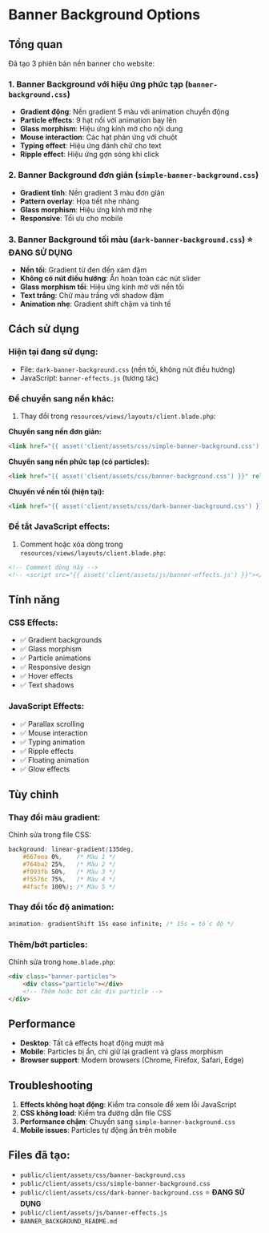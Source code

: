 # Banner Background Options

## Tổng quan
Đã tạo 3 phiên bản nền banner cho website:

### 1. Banner Background với hiệu ứng phức tạp (`banner-background.css`)
- **Gradient động**: Nền gradient 5 màu với animation chuyển động
- **Particle effects**: 9 hạt nổi với animation bay lên
- **Glass morphism**: Hiệu ứng kính mờ cho nội dung
- **Mouse interaction**: Các hạt phản ứng với chuột
- **Typing effect**: Hiệu ứng đánh chữ cho text
- **Ripple effect**: Hiệu ứng gợn sóng khi click

### 2. Banner Background đơn giản (`simple-banner-background.css`)
- **Gradient tĩnh**: Nền gradient 3 màu đơn giản
- **Pattern overlay**: Họa tiết nhẹ nhàng
- **Glass morphism**: Hiệu ứng kính mờ nhẹ
- **Responsive**: Tối ưu cho mobile

### 3. Banner Background tối màu (`dark-banner-background.css`) ⭐ **ĐANG SỬ DỤNG**
- **Nền tối**: Gradient từ đen đến xám đậm
- **Không có nút điều hướng**: Ẩn hoàn toàn các nút slider
- **Glass morphism tối**: Hiệu ứng kính mờ với nền tối
- **Text trắng**: Chữ màu trắng với shadow đậm
- **Animation nhẹ**: Gradient shift chậm và tinh tế

## Cách sử dụng

### Hiện tại đang sử dụng:
- File: `dark-banner-background.css` (nền tối, không nút điều hướng)
- JavaScript: `banner-effects.js` (tương tác)

### Để chuyển sang nền khác:
1. Thay đổi trong `resources/views/layouts/client.blade.php`:

**Chuyển sang nền đơn giản:**
```html
<link href="{{ asset('client/assets/css/simple-banner-background.css') }}" rel="stylesheet">
```

**Chuyển sang nền phức tạp (có particles):**
```html
<link href="{{ asset('client/assets/css/banner-background.css') }}" rel="stylesheet">
```

**Chuyển về nền tối (hiện tại):**
```html
<link href="{{ asset('client/assets/css/dark-banner-background.css') }}" rel="stylesheet">
```

### Để tắt JavaScript effects:
1. Comment hoặc xóa dòng trong `resources/views/layouts/client.blade.php`:
```html
<!-- Comment dòng này -->
<!-- <script src="{{ asset('client/assets/js/banner-effects.js') }}"></script> -->
```

## Tính năng

### CSS Effects:
- ✅ Gradient backgrounds
- ✅ Glass morphism
- ✅ Particle animations
- ✅ Responsive design
- ✅ Hover effects
- ✅ Text shadows

### JavaScript Effects:
- ✅ Parallax scrolling
- ✅ Mouse interaction
- ✅ Typing animation
- ✅ Ripple effects
- ✅ Floating animation
- ✅ Glow effects

## Tùy chỉnh

### Thay đổi màu gradient:
Chỉnh sửa trong file CSS:
```css
background: linear-gradient(135deg, 
    #667eea 0%,    /* Màu 1 */
    #764ba2 25%,   /* Màu 2 */
    #f093fb 50%,   /* Màu 3 */
    #f5576c 75%,   /* Màu 4 */
    #4facfe 100%); /* Màu 5 */
```

### Thay đổi tốc độ animation:
```css
animation: gradientShift 15s ease infinite; /* 15s = tốc độ */
```

### Thêm/bớt particles:
Chỉnh sửa trong `home.blade.php`:
```html
<div class="banner-particles">
    <div class="particle"></div>
    <!-- Thêm hoặc bớt các div particle -->
</div>
```

## Performance
- **Desktop**: Tất cả effects hoạt động mượt mà
- **Mobile**: Particles bị ẩn, chỉ giữ lại gradient và glass morphism
- **Browser support**: Modern browsers (Chrome, Firefox, Safari, Edge)

## Troubleshooting
1. **Effects không hoạt động**: Kiểm tra console để xem lỗi JavaScript
2. **CSS không load**: Kiểm tra đường dẫn file CSS
3. **Performance chậm**: Chuyển sang `simple-banner-background.css`
4. **Mobile issues**: Particles tự động ẩn trên mobile

## Files đã tạo:
- `public/client/assets/css/banner-background.css`
- `public/client/assets/css/simple-banner-background.css`
- `public/client/assets/css/dark-banner-background.css` ⭐ **ĐANG SỬ DỤNG**
- `public/client/assets/js/banner-effects.js`
- `BANNER_BACKGROUND_README.md` 